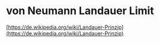 # von Neumann Landauer Limit

[https://de.wikipedia.org/wiki/Landauer-Prinzip](https://de.wikipedia.org/wiki/Landauer-Prinzip)
